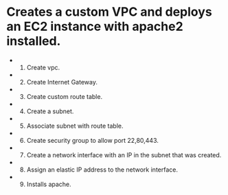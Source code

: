 # Creates a custom VPC and deploys an EC2 instance with apache2 installed.

* 1. Create vpc.
* 2. Create Internet Gateway.
* 3. Create custom route table.
* 4. Create a subnet.
* 5. Associate subnet with route table.
* 6. Create security group to allow port 22,80,443.
* 7. Create a network interface with an IP in the subnet that was created.
* 8. Assign an elastic IP address to the network interface.
* 9. Installs apache. 


